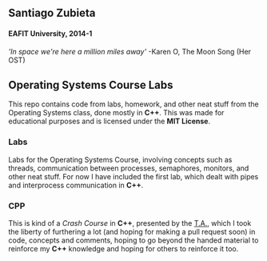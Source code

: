 ## Santiago Zubieta
#### EAFIT University, 2014-1

*'In space we're here a million miles away'*
-Karen O, The Moon Song (Her OST)

## Operating Systems Course Labs
This repo contains code from labs, homework, and other neat stuff from the Operating Systems class, done mostly in **C++**. This was made for educational purposes and is licensed under the **MIT License**.
### Labs
Labs for the Operating Systems Course, involving concepts such as threads, communication between processes, semaphores, monitors, and other neat stuff. For now I have included the first lab, which dealt with pipes and interprocess communication in **C++**.
### CPP
This is kind of a *Crash Course* in **C++**, presented by the [T.A.](https://github.com/ST0257/20141/tree/master/Lesson1-C%2B%2B/src), which I took the liberty of furthering a lot (and hoping for making a pull request soon) in code, concepts and comments, hoping to go beyond the handed material to reinforce my **C++** knowledge and hoping for others to reinforce it too.